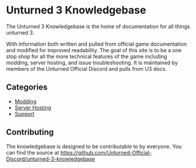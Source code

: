 # Unturned 3 Knowledgebase

The Unturned 3 Knowledgebase is the home of documentation for all things unturned 3.

With information both written and pulled from official game documentation and modified for improved readability. The goal of this site is to be a one stop shop for all the more technical features of the game including modding, server hosting, and issue troubleshooting. It is maintained by members of the Unturned Official Discord and pulls from U3 docs.

## Categories

- [Modding](Modding/modding.md)
- [Server Hosting]()
- [Support]()

## Contributing

The knowledgebase is designed to be contributable to by everyone. You can find the source at https://github.com/Unturned-Official-Discord/unturned-3-knowledgebase